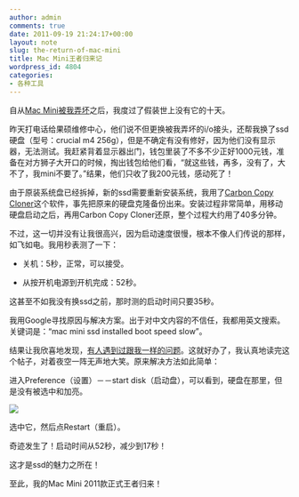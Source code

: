 ```yaml
---
author: admin
comments: true
date: 2011-09-19 21:24:17+00:00
layout: note
slug: the-return-of-mac-mini
title: Mac Mini王者归来记
wordpress_id: 4804
categories:
- 各种工具
---
```


自从[Mac Mini被我弄坏](http://wangpei.info/post/10096150865/the-birth-of-a-tragety)之后，我度过了假装世上没有它的十天。





昨天打电话给果硕维修中心，他们说不但更换被我弄坏的i/o接头，还帮我换了ssd硬盘（型号：crucial m4 256g），但是不确定有没有修好，因为他们没有显示器，无法测试。我赶紧背着显示器出门，钱包里装了不多不少正好1000元钱，准备在对方狮子大开口的时候，掏出钱包给他们看，“就这些钱，再多，没有了，大不了，我mini不要了。”结果，他们只收了我200元钱，感动死了！





由于原装系统盘已经拆掉，新的ssd需要重新安装系统，我用了[Carbon Copy Cloner](http://www.bombich.com/)这个软件，事先把原来的硬盘克隆备份出来。安装过程非常简单，用移动硬盘启动之后，再用Carbon Copy Cloner还原，整个过程大约用了40多分钟。





不过，这一切并没有让我很高兴，因为启动速度很慢，根本不像人们传说的那样，如飞如电。我用秒表测了一下：







  * 关机：5秒，正常，可以接受。


  * 从按开机电源到开机完成：52秒。





这甚至不如我没有换ssd之前，那时测的启动时间只要35秒。





我用Google寻找原因与解决方案。出于对中文内容的不信任，我都用英文搜索。关键词是：“mac mini ssd installed boot speed slow”。





结果让我欣喜地发现，[有人遇到过跟我一样的问题](http://forums.macrumors.com/archive/index.php//t-691709.html)。这就好办了，我认真地读完这个帖子，对着夜空一阵无声地大笑。原来解决方法如此简单：





进入Preference（设置）－－start disk（启动盘），可以看到，硬盘在那里，但是没有被选中和加亮。





![](http://media.tumblr.com/tumblr_lrsglc04sb1qz6vj8.png)





选中它，然后点Restart（重启）。





奇迹发生了！启动时间从52秒，减少到17秒！





这才是ssd的魅力之所在！





至此，我的Mac Mini 2011款正式王者归来！



